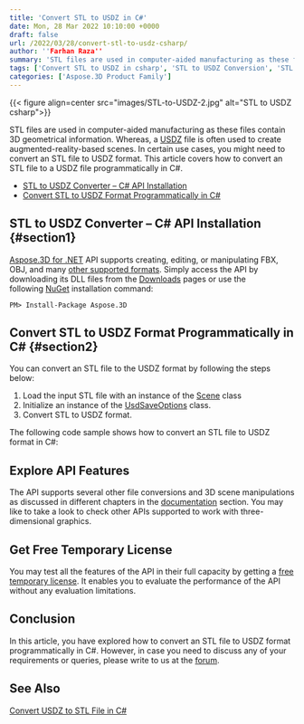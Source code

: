 ```yaml
---
title: 'Convert STL to USDZ in C#'
date: Mon, 28 Mar 2022 10:10:00 +0000
draft: false
url: /2022/03/28/convert-stl-to-usdz-csharp/
author: ''Farhan Raza''
summary: 'STL files are used in computer-aided manufacturing as these files contain 3D geometrical information. Whereas, a USDZ file is often used to create augmented-reality-based scenes. In certain use cases, you might need to convert an STL file to USDZ format. This article covers how to **convert an STL file to a USDZ file programmatically in C#**.'
tags: ['Convert STL to USDZ in csharp', 'STL to USDZ Conversion', 'STL to USDZ csharp']
categories: ['Aspose.3D Product Family']
---
```




{{< figure align=center src="images/STL-to-USDZ-2.jpg" alt="STL to USDZ csharp">}}


STL files are used in computer-aided manufacturing as these files contain 3D geometrical information. Whereas, a [USDZ][1] file is often used to create augmented-reality-based scenes. In certain use cases, you might need to convert an STL file to USDZ format. This article covers how to convert an STL file to a USDZ file programmatically in C#.

*   [STL to USDZ Converter – C# API Installation][2]
*   [Convert STL to USDZ Format Programmatically in C#][3]

## STL to USDZ Converter – C# API Installation {#section1}

[Aspose.3D for .NET][4] API supports creating, editing, or manipulating FBX, OBJ, and many [other supported formats][5]. Simply access the API by downloading its DLL files from the [Downloads][6] pages or use the following [NuGet][7] installation command:

```
PM> Install-Package Aspose.3D
```

## Convert STL to USDZ Format Programmatically in C# {#section2}

You can convert an STL file to the USDZ format by following the steps below:

1.  Load the input STL file with an instance of the [Scene][8] class
2.  Initialize an instance of the [UsdSaveOptions][9] class.
3.  Convert STL to USDZ format.

The following code sample shows how to convert an STL file to USDZ format in C#:



## Explore API Features

The API supports several other file conversions and 3D scene manipulations as discussed in different chapters in the [documentation][10] section. You may like to take a look to check other APIs supported to work with three-dimensional graphics.

## Get Free Temporary License

You may test all the features of the API in their full capacity by getting a [free temporary license][11]. It enables you to evaluate the performance of the API without any evaluation limitations.

## Conclusion

In this article, you have explored how to convert an STL file to USDZ format programmatically in C#. However, in case you need to discuss any of your requirements or queries, please write to us at the [forum][12].

## See Also

[Convert USDZ to STL File in C#][13]




[1]: https://docs.fileformat.com/3d/usdz/
[2]: #section1
[3]: #section2
[4]: https://products.aspose.com/3d/net/
[5]: https://docs.aspose.com/3d/net/supported-file-formats/
[6]: https://releases.aspose.com/
[7]: https://www.nuget.org/packages/Aspose.3D
[8]: https://apireference.aspose.com/3d/net/aspose.threed/scene
[9]: https://apireference.aspose.com/3d/net/aspose.threed.formats/usdsaveoptions
[10]: https://docs.aspose.com/3d/net/
[11]: https://purchase.aspose.com/temporary-license
[12]: https://forum.aspose.com/c/3d
[13]: https://blog.aspose.com/2022/03/27/usdz-to-stl-csharp/




